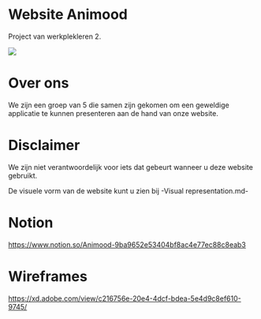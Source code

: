 # Website Animood
Project van werkplekleren 2.

![](https://i.ibb.co/rfCntzP/DEFINITIEF.jpg)

# Over ons
We zijn een groep van 5 die samen zijn gekomen om een geweldige applicatie te kunnen presenteren aan de hand van onze website.


# Disclaimer
We zijn niet verantwoordelijk voor iets dat gebeurt wanneer u deze website gebruikt.

De visuele vorm van de website kunt u zien bij -Visual representation.md-

# Notion
https://www.notion.so/Animood-9ba9652e53404bf8ac4e77ec88c8eab3

# Wireframes
https://xd.adobe.com/view/c216756e-20e4-4dcf-bdea-5e4d9c8ef610-9745/
